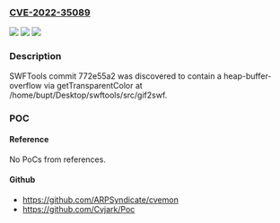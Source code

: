 ### [CVE-2022-35089](https://cve.mitre.org/cgi-bin/cvename.cgi?name=CVE-2022-35089)
![](https://img.shields.io/static/v1?label=Product&message=n%2Fa&color=blue)
![](https://img.shields.io/static/v1?label=Version&message=n%2Fa&color=blue)
![](https://img.shields.io/static/v1?label=Vulnerability&message=n%2Fa&color=brighgreen)

### Description

SWFTools commit 772e55a2 was discovered to contain a heap-buffer-overflow via getTransparentColor at /home/bupt/Desktop/swftools/src/gif2swf.

### POC

#### Reference
No PoCs from references.

#### Github
- https://github.com/ARPSyndicate/cvemon
- https://github.com/Cvjark/Poc

